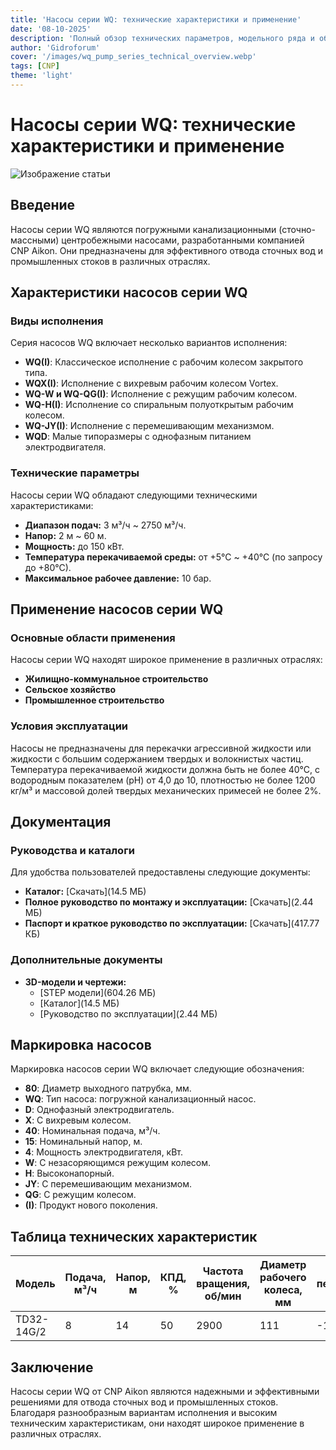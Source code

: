 ```yaml
---
title: 'Насосы серии WQ: технические характеристики и применение'
date: '08-10-2025'
description: 'Полный обзор технических параметров, модельного ряда и областей применения погружных канализационных насосов серии WQ от CNP Aikon.'
author: 'Gidroforum'
cover: '/images/wq_pump_series_technical_overview.webp'
tags: [CNP]
theme: 'light'
---
```

# Насосы серии WQ: технические характеристики и применение

![Изображение статьи](/images/wq_pump_series_technical_overview.webp)

## Введение
Насосы серии WQ являются погружными канализационными (сточно-массными) центробежными насосами, разработанными компанией CNP Aikon. Они предназначены для эффективного отвода сточных вод и промышленных стоков в различных отраслях.

## Характеристики насосов серии WQ

### Виды исполнения
Серия насосов WQ включает несколько вариантов исполнения:

- **WQ(I)**: Классическое исполнение с рабочим колесом закрытого типа.
- **WQX(I)**: Исполнение с вихревым рабочим колесом Vortex.
- **WQ-W и WQ-QG(I)**: Исполнение с режущим рабочим колесом.
- **WQ-H(I)**: Исполнение со спиральным полуоткрытым рабочим колесом.
- **WQ-JY(I)**: Исполнение с перемешивающим механизмом.
- **WQD**: Малые типоразмеры с однофазным питанием электродвигателя.

### Технические параметры
Насосы серии WQ обладают следующими техническими характеристиками:

- **Диапазон подач:** 3 м³/ч ~ 2750 м³/ч.
- **Напор:** 2 м ~ 60 м.
- **Мощность:** до 150 кВт.
- **Температура перекачиваемой среды:** от +5°С ~ +40°С (по запросу до +80°С).
- **Максимальное рабочее давление:** 10 бар.

## Применение насосов серии WQ

### Основные области применения
Насосы серии WQ находят широкое применение в различных отраслях:

- **Жилищно-коммунальное строительство**
- **Сельское хозяйство**
- **Промышленное строительство**

### Условия эксплуатации
Насосы не предназначены для перекачки агрессивной жидкости или жидкости с большим содержанием твердых и волокнистых частиц. Температура перекачиваемой жидкости должна быть не более 40°С, с водородным показателем (pH) от 4,0 до 10, плотностью не более 1200 кг/м³ и массовой долей твердых механических примесей не более 2%.

## Документация

### Руководства и каталоги
Для удобства пользователей предоставлены следующие документы:

- **Каталог:** [Скачать](14.5 МБ)
- **Полное руководство по монтажу и эксплуатации:** [Скачать](2.44 МБ)
- **Паспорт и краткое руководство по эксплуатации:** [Скачать](417.77 КБ)

### Дополнительные документы
- **3D-модели и чертежи:**
  - [STEP модели](604.26 МБ)
  - [Каталог](14.5 МБ)
  - [Руководство по эксплуатации](2.44 МБ)

## Маркировка насосов

Маркировка насосов серии WQ включает следующие обозначения:

- **80**: Диаметр выходного патрубка, мм.
- **WQ**: Тип насоса: погружной канализационный насос.
- **D**: Однофазный электродвигатель.
- **X**: С вихревым колесом.
- **40**: Номинальная подача, м³/ч.
- **15**: Номинальный напор, м.
- **4**: Мощность электродвигателя, кВт.
- **W**: С незасоряющимся режущим колесом.
- **H**: Высоконапорный.
- **JY**: С перемешивающим механизмом.
- **QG**: С режущим колесом.
- **(I)**: Продукт нового поколения.

## Таблица технических характеристик

| Модель          | Подача, м³/ч | Напор, м | КПД, % | Частота вращения, об/мин | Диаметр рабочего колеса, мм | Температура перекачиваемой среды, ℃ | Диаметр присоединения, мм | Мощность, кВт | Масса, кг |
|-----------------|--------------|----------|-------|--------------------------|---------------------------------|-------------------------------------|---------------------------|-------------|----------|
| TD32-14G/2      | 8            | 14       | 50    | 2900                     | 111                               | -15~110                             | 32                         | 0,75        | 33       |

## Заключение
Насосы серии WQ от CNP Aikon являются надежными и эффективными решениями для отвода сточных вод и промышленных стоков. Благодаря разнообразным вариантам исполнения и высоким техническим характеристикам, они находят широкое применение в различных отраслях.
```